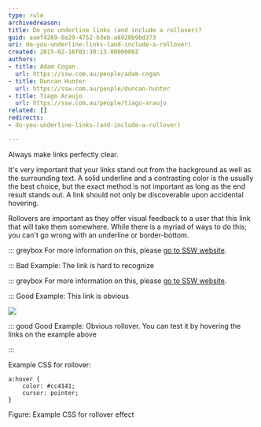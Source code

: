 ```yaml
---
type: rule
archivedreason: 
title: Do you underline links (and include a rollover)?
guid: aaef4269-0a29-4752-b3eb-a6920b9bd373
uri: do-you-underline-links-(and-include-a-rollover)
created: 2015-02-16T01:30:13.0000000Z
authors:
- title: Adam Cogan
  url: https://ssw.com.au/people/adam-cogan
- title: Duncan Hunter
  url: https://ssw.com.au/people/duncan-hunter
- title: Tiago Araujo
  url: https://ssw.com.au/people/tiago-araujo
related: []
redirects:
- do-you-underline-links-(and-include-a-rollover)

---
```


Always make links perfectly clear.

<!--endintro-->

It's very important that your links stand out from the background as well as the surrounding text. A solid underline and a contrasting color is the usually the best choice, but the exact method is not important as long as the end result stands out. A link should not only be discoverable upon accidental hovering.

Rollovers are important as they offer visual feedback to a user that this link that will take them somewhere. While there is a myriad of ways to do this; you can't go wrong with an underline or border-bottom.


::: greybox
For more information on this, please [go to SSW website](https://www.ssw.com.au/).

:::
Bad Example: The link is hard to recognize


::: greybox
For more information on this, please [go to SSW website](https://www.ssw.com.au/). 

:::
Good Example: This link is obvious


![](link-hover.jpg)




::: good
Good Example: Obvious rollover. You can test it by hovering the links on the example above

:::

Example CSS for rollover:



```
a:hover { 
    color: #cc4141;
    cursor: pointer;
}
```


Figure: Example CSS for rollover effect
